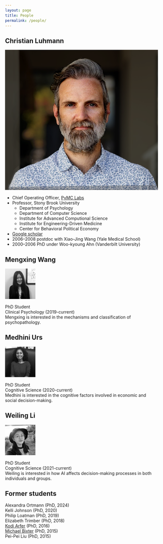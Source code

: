 ```yaml
---
layout: page
title: People
permalink: /people/
---
```


## Christian Luhmann
![Christian Luhmann](/images/cluhmann.png)

* Chief Operating Officer, [PyMC Labs](https://www.pymc-labs.com/)
* Professor, Stony Brook University
  * Department of Psychology
  * Department of Computer Science
  * Institute for Advanced Computional Science
  * Institute for Engineering-Driven Medicine
  * Center for Behavioral Political Economy
* [Google scholar](http://scholar.google.com/citations?user=gFX4QEkAAAAJ)
* 2006–2008 postdoc with Xiao-Jing Wang (Yale Medical School)
* 2000–2006 PhD under Woo-kyoung Ahn (Vanderbilt University)


## Mengxing Wang
![Mengxing](/images/mengxing.png)

PhD Student  
Clinical Psychology (2019-current)  
Mengxing is interested in the mechanisms and classification of psychopathology.

## Medhini Urs
![Medhini](/images/medhini.png)

PhD Student  
Cognitive Science (2020-current)  
Medhini is interested in the cognitive factors involved in economic and social decision-making.

## Weiling Li
![Weiling](/images/weiling.png)

PhD Student  
Cognitive Science (2021-current)  
Weiling is interested in how AI affects decision-making processes in both individuals and groups. 


## Former students
Alexandra Ortmann (PhD, 2024)  
Kelli Johnson (PhD, 2020)  
Philip Loatman (PhD, 2019)  
Elizabeth Trimber (PhD, 2018)  
[Kodi Arfer](https://arfer.net) (PhD, 2016)  
[Michael Bixter](https://www.montclair.edu/profilepages/view_profile.php?username=bixterm) (PhD, 2015)  
Pei-Pei Liu (PhD, 2015)  

